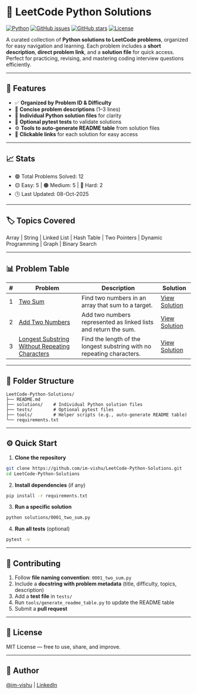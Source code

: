 # 🧠 LeetCode Python Solutions

[![Python](https://img.shields.io/badge/Python-3.10+-blue)]()
[![GitHub issues](https://img.shields.io/github/issues/im-vishu/LeetCode-Python-Solutions)]()
[![GitHub stars](https://img.shields.io/github/stars/im-vishu/LeetCode-Python-Solutions?style=social)]()
[![License](https://img.shields.io/badge/License-MIT-green)]()

A curated collection of **Python solutions to LeetCode problems**, organized for easy navigation and learning.
Each problem includes a **short description**, **direct problem link**, and a **solution file** for quick access.
Perfect for practicing, revising, and mastering coding interview questions efficiently.

---

## 🚀 Features

* ✅ **Organized by Problem ID & Difficulty**
* 📝 **Concise problem descriptions** (1–3 lines)
* 📂 **Individual Python solution files** for clarity
* 🧪 **Optional pytest tests** to validate solutions
* ⚙️ **Tools to auto-generate README table** from solution files
* 🔗 **Clickable links** for each solution for easy access

---

## 📈 Stats

* 🟢 Total Problems Solved: 12
* 🟡 Easy: 5 | 🟠 Medium: 5 | 🔴 Hard: 2
* 🕒 Last Updated: 08-Oct-2025

---

## 🏷️ Topics Covered

Array | String | Linked List | Hash Table | Two Pointers | Dynamic Programming | Graph | Binary Search

---

## 📊 Problem Table

| # | Problem                                                                                                                         | Description                                                            | Solution                                                                            |
| - | ------------------------------------------------------------------------------------------------------------------------------- | ---------------------------------------------------------------------- | ----------------------------------------------------------------------------------- |
| 1 | [Two Sum](https://leetcode.com/problems/two-sum/)                                                                               | Find two numbers in an array that sum to a target.                     | [View Solution](./solutions/0001_two_sum.py)                                        |
| 2 | [Add Two Numbers](https://leetcode.com/problems/add-two-numbers/)                                                               | Add two numbers represented as linked lists and return the sum.        | [View Solution](./solutions/0002_add_two_numbers.py)                                |
| 3 | [Longest Substring Without Repeating Characters](https://leetcode.com/problems/longest-substring-without-repeating-characters/) | Find the length of the longest substring with no repeating characters. | [View Solution](./solutions/0003_longest_substring_without_repeating_characters.py) |

<!-- TABLE_START -->

<!-- TABLE_END -->

---

## 📁 Folder Structure

```
LeetCode-Python-Solutions/
├── README.md
├── solutions/    # Individual Python solution files
├── tests/        # Optional pytest files
├── tools/        # Helper scripts (e.g., auto-generate README table)
└── requirements.txt
```

---

## ⚙️ Quick Start

1. **Clone the repository**

```bash
git clone https://github.com/im-vishu/LeetCode-Python-Solutions.git
cd LeetCode-Python-Solutions
```

2. **Install dependencies** (if any)

```bash
pip install -r requirements.txt
```

3. **Run a specific solution**

```bash
python solutions/0001_two_sum.py
```

4. **Run all tests** (optional)

```bash
pytest -v
```

---

## 📝 Contributing

1. Follow **file naming convention**: `0001_two_sum.py`
2. Include a **docstring with problem metadata** (title, difficulty, topics, description)
3. Add a **test file** in `tests/`
4. Run `tools/generate_readme_table.py` to update the README table
5. Submit a **pull request**

---

## 🪪 License

MIT License — free to use, share, and improve.

---

## 🔗 Author

[@im-vishu](https://github.com/im-vishu) | [LinkedIn](https://www.linkedin.com/in/vishant--chaudhary)
